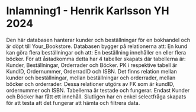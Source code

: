 # Inlamning1 - Henrik Karlsson YH 2024
Den här databasen hanterar kunder och beställningar för en bokhandel och är döpt till Your_Bookstore.
Databasen bygger på relationerna att: En kund kan göra flera beställningar och att: En beställning innehåller en eller
flera böcker.
För att åstadkomma detta har 4 tabeller skapats där tabellerna är: Kunder, Beställningar, Orderrader och Böcker. 
PK i respektive tabell är KundID, Ordernummer, OrderradID och ISBN.
Det finns relation mellan kunder och beställningar, mellan beställningar och orderrader, mellan böcker och orderrader. Dessa relationer utgörs av FK som är kundID, ordernummer och ISBN. 
Tabellerna är testade och fungerar. 
Endast Kunder och Böcker har fått ett innehåll.
Slutligen har en enkel selectfråga skapats för att testa att det fungerar att hämta och filtrera data.
